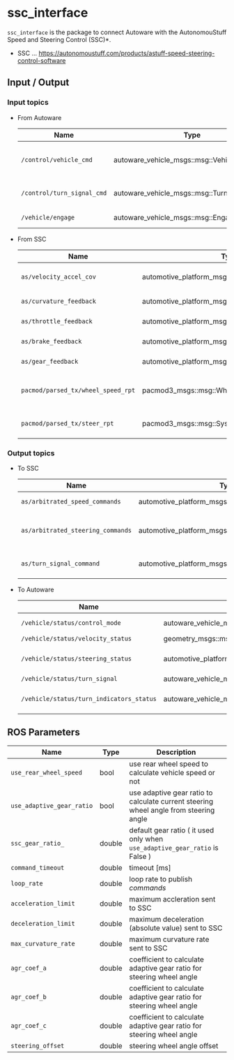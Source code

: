 # ssc_interface

`ssc_interface` is the package to connect Autoware with the AutonomouStuff Speed and Steering Control (SSC)\*.

- SSC ... <https://autonomoustuff.com/products/astuff-speed-steering-control-software>

## Input / Output

### Input topics

- From Autoware

  | Name                       | Type                                       | Description                              |
  | -------------------------- | ------------------------------------------ | ---------------------------------------- |
  | `/control/vehicle_cmd`     | autoware_vehicle_msgs::msg::VehicleCommand | lateral and longitudinal control command |
  | `/control/turn_signal_cmd` | autoware_vehicle_msgs::msg::TurnSignal     | turn indicators command                  |
  | `/vehicle/engage`          | autoware_vehicle_msgs::msg::Engage         | engage command                           |

- From SSC

  | Name                               | Type                                             | Description                       |
  | ---------------------------------- | ------------------------------------------------ | --------------------------------- |
  | `as/velocity_accel_cov`            | automotive_platform_msgs::msg::VelocityAccelCov  | current velocity and acceleration |
  | `as/curvature_feedback`            | automotive_platform_msgs::msg::CurvatureFeedback | current curvature                 |
  | `as/throttle_feedback`             | automotive_platform_msgs::msg::ThrottleFeedback  | current accel pedal               |
  | `as/brake_feedback`                | automotive_platform_msgs::msg::BrakeFeedback     | current brake pedal               |
  | `as/gear_feedback`                 | automotive_platform_msgs::msg::GearFeedback      | current gear status               |
  | `pacmod/parsed_tx/wheel_speed_rpt` | pacmod3_msgs::msg::WheelSpeedRpt                 | current steering wheel speed      |
  | `pacmod/parsed_tx/steer_rpt`       | pacmod3_msgs::msg::SystemRptFloat                | current steering wheel angle      |

### Output topics

- To SSC

  | Name                              | Type                                             | Description                  |
  | --------------------------------- | ------------------------------------------------ | ---------------------------- |
  | `as/arbitrated_speed_commands`    | automotive_platform_msgs::msg::SpeedMode         | speed command                |
  | `as/arbitrated_steering_commands` | automotive_platform_msgs::msg::SteerMode         | steering wheel angle command |
  | `as/turn_signal_command`          | automotive_platform_msgs::msg::TurnSignalCommand | turn indicators command      |

- To Autoware

  | Name                                     | Type                                     | Description            |
  | ---------------------------------------- | ---------------------------------------- | ---------------------- |
  | `/vehicle/status/control_mode`           | autoware_vehicle_msgs::msg::ControlMode  | control mode           |
  | `/vehicle/status/velocity_status`        | geometry_msgs::msg::TwistStamped         | velocity               |
  | `/vehicle/status/steering_status`        | automotive_platform_msgs::msg::SteerMode | steering wheel angle   |
  | `/vehicle/status/turn_signal`            | autoware_vehicle_msgs::msg::ShiftStamped | gear status            |
  | `/vehicle/status/turn_indicators_status` | autoware_vehicle_msgs::msg::TurnSignal   | turn indicators status |

## ROS Parameters

| Name                      | Type   | Description                                                                           |
| ------------------------- | ------ | ------------------------------------------------------------------------------------- |
| `use_rear_wheel_speed`    | bool   | use rear wheel speed to calculate vehicle speed or not                                |
| `use_adaptive_gear_ratio` | bool   | use adaptive gear ratio to calculate current steering wheel angle from steering angle |
| `ssc_gear_ratio_`         | double | default gear ratio ( it used only when `use_adaptive_gear_ratio` is False )           |
| `command_timeout`         | double | timeout [ms]                                                                          |
| `loop_rate`               | double | loop rate to publish _commands_                                                       |
| `acceleration_limit`      | double | maximum accleration sent to SSC                                                       |
| `deceleration_limit`      | double | maximum deceleration (absolute value) sent to SSC                                     |
| `max_curvature_rate`      | double | maximum curvature rate sent to SSC                                                    |
| `agr_coef_a`              | double | coefficient to calculate adaptive gear ratio for steering wheel angle                 |
| `agr_coef_b`              | double | coefficient to calculate adaptive gear ratio for steering wheel angle                 |
| `agr_coef_c`              | double | coefficient to calculate adaptive gear ratio for steering wheel angle                 |
| `steering_offset`         | double | steering wheel angle offset                                                           |
